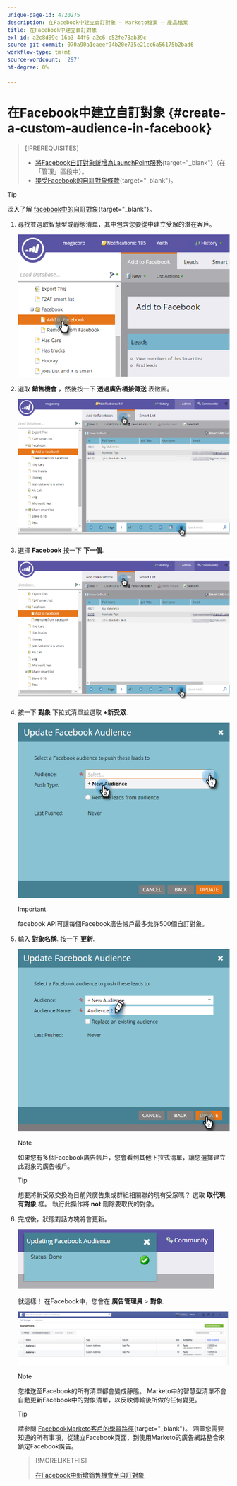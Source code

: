 ```yaml
---
unique-page-id: 4720275
description: 在Facebook中建立自訂對象 — Marketo檔案 — 產品檔案
title: 在Facebook中建立自訂對象
exl-id: a2c8d89c-16b3-44f6-a2c6-c52fe78ab39c
source-git-commit: 070a90a1eaeef94b20e735e21cc6a56175b2bad6
workflow-type: tm+mt
source-wordcount: '297'
ht-degree: 0%

---
```


# 在Facebook中建立自訂對象 {#create-a-custom-audience-in-facebook}

>[!PREREQUISITES]
>
>* [將Facebook自訂對象新增為LaunchPoint服務](/help/marketo/product-docs/demand-generation/ad-network-integrations/add-facebook-custom-audiences-as-a-launchpoint-service.md){target=&quot;_blank&quot;}（在「管理」區段中）。
>* [接受Facebook的自訂對象條款](https://www.facebook.com/ads/manage/customaudiences/tos.php){target=&quot;_blank&quot;}。


>[!TIP]
>
>深入了解 [facebook中的自訂對象](https://www.facebook.com/help/341425252616329){target=&quot;_blank&quot;}。

1. 尋找並選取智慧型或靜態清單，其中包含您要從中建立受眾的潛在客戶。

   ![](assets/create-a-custom-audience-in-facebook-1.png)

1. 選取 **銷售機會** ，然後按一下 **透過廣告橋接傳送** 表徵圖。

   ![](assets/create-a-custom-audience-in-facebook-2.png)

1. 選擇 **Facebook** 按一下 **下一個**.

   ![](assets/create-a-custom-audience-in-facebook-3.png)

1. 按一下 **對象** 下拉式清單並選取 **+新受眾**.

   ![](assets/create-a-custom-audience-in-facebook-4.png)

   >[!IMPORTANT]
   >
   >facebook API可讓每個Facebook廣告帳戶最多允許500個自訂對象。

1. 輸入 **對象名稱**. 按一下 **更新**.

   ![](assets/create-a-custom-audience-in-facebook-5.png)

   >[!NOTE]
   >
   >如果您有多個Facebook廣告帳戶，您會看到其他下拉式清單，讓您選擇建立此對象的廣告帳戶。

   >[!TIP]
   >
   >想要將新受眾交換為目前與廣告集或群組相關聯的現有受眾嗎？ 選取 **取代現有對象** 框。 執行此操作將 **not** 刪除要取代的對象。

1. 完成後，狀態對話方塊將會更新。

   ![](assets/create-a-custom-audience-in-facebook-6.png)

   就這樣！ 在Facebook中，您會在 **廣告管理員** > **對象**.

   ![](assets/create-a-custom-audience-in-facebook-7.png)

   >[!NOTE]
   >
   >您推送至Facebook的所有清單都會變成靜態。 Marketo中的智慧型清單不會自動更新Facebook中的對象清單，以反映傳輸後所做的任何變更。

   >[!TIP]
   >
   >請參閱 [FacebookMarketo客戶的學習路徑](https://facebook.exceedlms.com/student/enrollments/create_enrollment_from_token/BF9TqSaCvM73PP4ScjhCm4fi){target=&quot;_blank&quot;}。 涵蓋您需要知道的所有事項，從建立Facebook頁面，到使用Marketo的廣告網路整合來鎖定Facebook廣告。

   >[!MORELIKETHIS]
   >
   >[在Facebook中新增銷售機會至自訂對象](/help/marketo/product-docs/demand-generation/facebook/add-leads-to-a-custom-audience-in-facebook.md)
